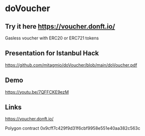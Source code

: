 # doVoucher

## Try it here https://voucher.donft.io/

Gasless voucher with ERC20 or ERC721 tokens


## Presentation for Istanbul Hack

https://github.com/mitagmio/doVoucher/blob/main/doVoucher.pdf

## Demo

https://youtu.be/7QFFCKE9ezM

## Links

https://voucher.donft.io/

Polygon contract 
0x9cff7c429f9d31f6cbf9958e551e40aa382c563c
